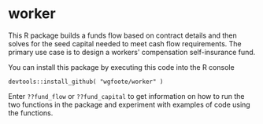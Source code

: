 # worker
This R package builds a funds flow based on contract details and then solves for the seed capital needed to meet cash flow requirements. The primary use case is to design a workers' compensation self-insurance fund.

You can install this package by executing this code into the R console

```
devtools::install_github( "wgfoote/worker" )

```
Enter `??fund_flow` or `??fund_capital` to get information on how to run the two functions in the package and experiment with examples of code using the functions.

